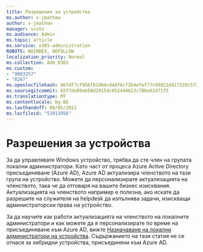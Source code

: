 ```yaml
---
title: Разрешения за устройства
ms.author: v-jmathew
author: v-jmathew
manager: scotv
ms.audience: Admin
ms.topic: article
ms.service: o365-administration
ROBOTS: NOINDEX, NOFOLLOW
localization_priority: Normal
ms.collection: Adm_O365
ms.custom:
- "9003257"
- "8267"
ms.openlocfilehash: 86fdf7cf956f81904cd4df6cf2b4efef77c09d21d417228c5722f5afcbe5727f
ms.sourcegitcommit: b5f7da89a650d2915dc652449623c78be6247175
ms.translationtype: MT
ms.contentlocale: bg-BG
ms.lasthandoff: 08/05/2021
ms.locfileid: "53913956"
---
```

# <a name="device-permissions"></a>Разрешения за устройства

За да управлявате Windows устройство, трябва да сте член на групата локални администратори. Като част от процеса Azure Active Directory присъединяване (Azure AD), Azure AD актуализира членството на тази група на устройство. Можете да персонализирате актуализацията на членството, така че да отговаря на вашите бизнес изисквания. Актуализацията на членството например е полезна, ако искате да разрешите на служителя на helpdesk да изпълнява задачи, изискващи администраторски права на устройство.

За да научите как работи актуализацията на членството на локалните администратори и как можете да я персонализирате по време на присъединяване към Azure AD, вижте [Назначаване на локални администратори на устройства](https://docs.microsoft.com/azure/active-directory/devices/assign-local-admin). Съдържанието на тази статия не се отнася за хибридни устройства, присъединени към Azure AD.

